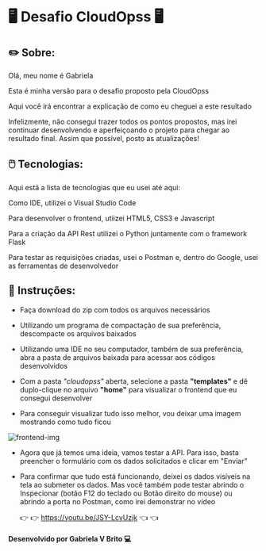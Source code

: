 
# 🖥️ Desafio CloudOpss 🖥️


## ✏️ Sobre:

Olá, meu nome é Gabriela 

Esta é minha versão para o desafio proposto pela CloudOpss

Aqui você irá encontrar a explicação de como eu cheguei a este resultado

Infelizmente, não consegui trazer todos os pontos propostos, mas irei continuar desenvolvendo e aperfeiçoando o projeto para chegar ao resultado final. Assim que possível, posto as atualizações!



## 🖱️ Tecnologias:

Aqui está a lista de tecnologias que eu usei até aqui:

Como IDE, utilizei o Visual Studio Code

Para desenvolver o frontend, utiizei HTML5, CSS3 e Javascript

Para a criação da API Rest utilizei o Python juntamente com o framework Flask

Para testar as requisições criadas, usei o Postman e, dentro do Google, usei as ferramentas de desenvolvedor



## 📑 Instruções:

* Faça download do zip com todos os arquivos necessários

* Utilizando um programa de compactação de sua preferência, descompacte os arquivos baixados

* Utilizando uma IDE no seu computador, também de sua preferência, abra a pasta de arquivos baixada para acessar aos códigos desenvolvidos

* Com a pasta *"cloudopss"* aberta, selecione a pasta **"templates"** e dê duplo-clique no arquivo **"home"** para visualizar o frontend que eu consegui desenvolver

* Para conseguir visualizar tudo isso melhor, vou deixar uma imagem mostrando como tudo ficou


![frontend-img](https://user-images.githubusercontent.com/83607446/172694663-5e648259-2d20-4f26-b0da-b9a73bcc2c4c.png)



* Agora que já temos uma ideia, vamos testar a API. Para isso, basta preencher o formulário com os dados solicitados e clicar em "Enviar"

* Para confirmar que tudo está funcionando, deixei os dados visíveis na tela ao submeter os dados. Mas você também pode testar abrindo o Inspecionar (botão F12 do teclado ou Botão direito do mouse) ou abrindo a porta no Postman, como irei demonstrar no vídeo

  :point_right: :point_right:  https://youtu.be/JSY-LcyUzjk 👈 👈





#### Desenvolvido por Gabriela V Brito :computer: 

